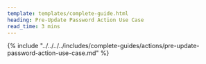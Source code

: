 ```yaml
---
template: templates/complete-guide.html
heading: Pre-Update Password Action Use Case
read_time: 3 mins
---
```


{% include "../../../../includes/complete-guides/actions/pre-update-password-action-use-case.md" %}